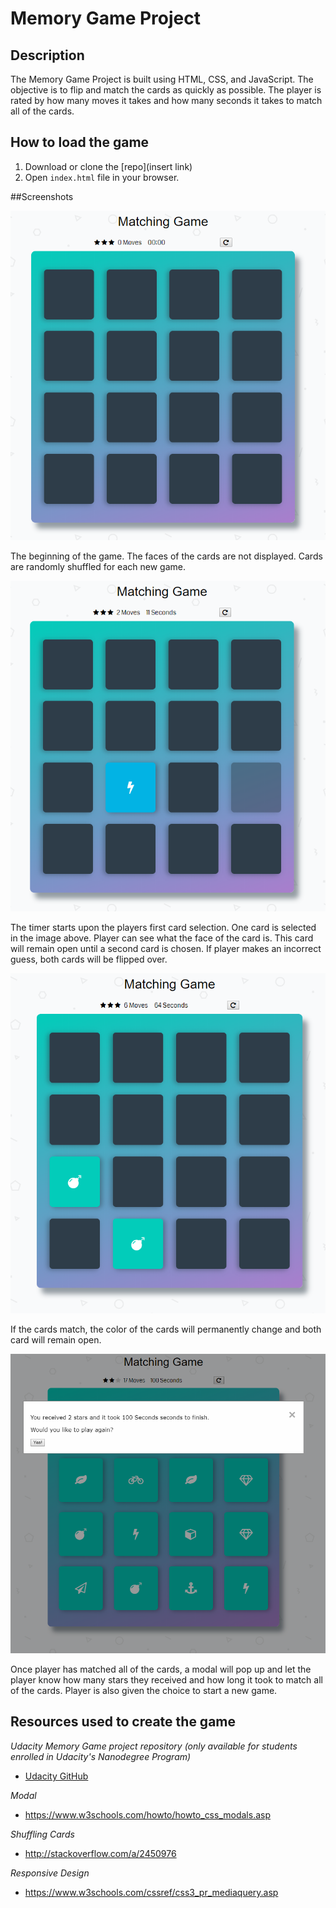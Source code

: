 # Memory Game Project


## Description

The Memory Game Project is built using HTML, CSS, and JavaScript. The objective is to flip
and match the cards as quickly as possible. The player is rated by how many moves it takes and how many seconds it takes to match all of the cards.


## How to load the game
1. Download or clone the [repo](insert link)
2. Open `index.html` file in your browser.

##Screenshots

![Start of game](img/memoryGameStart.png)

The beginning of the game. The faces of the cards are not displayed. Cards are randomly shuffled for each new game.

![First move](img/firstMove.png)

The timer starts upon the players first card selection. One card is selected in the image above. Player can see what the face of the card is. This card will remain open until a second card is chosen. If player makes an incorrect guess, both cards will be flipped over.  

![Match](img/match.png)

If the cards match, the color of the cards will permanently change and both card will remain open.

![endGame](img/endGame.png)

Once player has matched all of the cards, a modal will pop up and let the player know how many stars they received and how long it took to match all of the cards. Player is also given the choice to start a new game.

## Resources used to create the game

*Udacity Memory Game project repository (only available for students enrolled in Udacity's Nanodegree Program)*
* [Udacity GitHub](https://github.com/udacity/fend-project-memory-game)

*Modal*
* https://www.w3schools.com/howto/howto_css_modals.asp

*Shuffling Cards*
* http://stackoverflow.com/a/2450976

*Responsive Design*
* https://www.w3schools.com/cssref/css3_pr_mediaquery.asp

